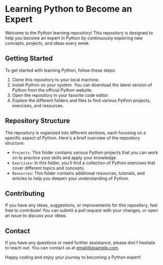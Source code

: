 # Learning Python to Become an Expert

Welcome to the Python learning repository! This repository is designed to help you become an expert in Python by continuously exploring new concepts, projects, and ideas every week.

## Getting Started

To get started with learning Python, follow these steps:

1. Clone this repository to your local machine.
2. Install Python on your system. You can download the latest version of Python from the official Python website.
3. Open the repository in your favorite code editor.
4. Explore the different folders and files to find various Python projects, exercises, and resources.

## Repository Structure

The repository is organized into different sections, each focusing on a specific aspect of Python. Here's a brief overview of the repository structure:

- `Projects`: This folder contains various Python projects that you can work on to practice your skills and apply your knowledge.
- `Exercises`: In this folder, you'll find a collection of Python exercises that cover different topics and concepts.
- `Resources`: This folder contains additional resources, tutorials, and articles to help you deepen your understanding of Python.

## Contributing

If you have any ideas, suggestions, or improvements for this repository, feel free to contribute! You can submit a pull request with your changes, or open an issue to discuss your ideas.

## Contact

If you have any questions or need further assistance, please don't hesitate to reach out. You can contact us at [email@example.com](mailto:rohitmandavkar3577@example.com).

Happy coding and enjoy your journey to becoming a Python expert!
